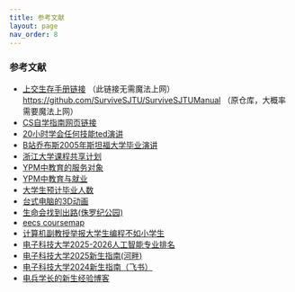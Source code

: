 ```yaml
---
title: 参考文献
layout: page
nav_order: 8
---
```


### 参考文献

- [上交生存手册链接](https://zengyincen.github.io/SurviveSJTUManual/) （此链接无需魔法上网）
  https://github.com/SurviveSJTU/SurviveSJTUManual （原仓库，大概率需要魔法上网）
 - [CS自学指南网页链接](https://csdiy.wiki/) 
 - [20小时学会任何技能ted演讲](https://www.bilibili.com/video/BV144411b7Uk/?spm_id_from=333.1007.top_right_bar_window_history.content.click&vd_source=b3104bd13c483f2a4e5fb282f6928db7)
 - [B站乔布斯2005年斯坦福大学毕业演讲](https://www.bilibili.com/video/BV1dXQmYYEHA/?spm_id_from=333.337.search-card.all.click&vd_source=b3104bd13c483f2a4e5fb282f6928db7)
 - [浙江大学课程共享计划](https://github.com/QSCTech/zju-icicles)
 - [YPM中教育的服务对象](https://www.bilibili.com/video/BV19k4y1g7tq/?spm_id_from=333.1391.0.0) 
 - [YPM中教育与就业](https://www.bilibili.com/video/BV1TE411A7rE/?spm_id_from=333.1391.0.0&vd_source=b3104bd13c483f2a4e5fb282f6928db7)
 - [大学生预计毕业人数](https://www.bilibili.com/video/BV1HZKVzkELQ/?spm_id_from=333.1391.0.0&vd_source=b3104bd13c483f2a4e5fb282f6928db7)
 - [台式电脑的3D动画](https://www.bilibili.com/video/BV12L41197Vu/?spm_id_from=333.1387.search.video_card.click&vd_source=b3104bd13c483f2a4e5fb282f6928db7)
 - [生命会找到出路(侏罗纪公园)](https://www.bilibili.com/video/BV1LW411N7vu/?spm_id_from=333.1007.top_right_bar_window_history.content.click&vd_source=b3104bd13c483f2a4e5fb282f6928db7)
 - [eecs coursemap](https://hkn.eecs.berkeley.edu/courseguides)
 - [计算机副教授举报大学生编程不如小学生](https://zhuanlan.zhihu.com/p/1905773368868865384)  
 - [电子科技大学2025-2026人工智能专业排名](https://www.betteredu.net/universityranking/417.html)
 - [电子科技大学2025新生指南(河畔)](https://bbs.uestc.edu.cn/forum.php?mod=viewthread&tid=2344547)
 - [电子科技大学2024新生指南（飞书）](https://uestc.feishu.cn/docx/I9I9ddFptoYRvexYj3dcGNWXnZg?302from=wiki)
 - [电兵学长的新生经验博客](https://yhblogs.cn/posts/20230901.html)